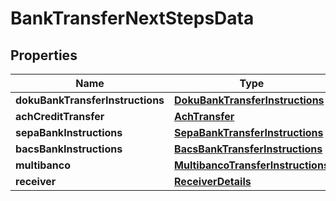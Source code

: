 

# BankTransferNextStepsData


## Properties

| Name | Type | Description | Notes |
|------------ | ------------- | ------------- | -------------|
|**dokuBankTransferInstructions** | [**DokuBankTransferInstructions**](DokuBankTransferInstructions.md) |  |  |
|**achCreditTransfer** | [**AchTransfer**](AchTransfer.md) |  |  |
|**sepaBankInstructions** | [**SepaBankTransferInstructions**](SepaBankTransferInstructions.md) |  |  |
|**bacsBankInstructions** | [**BacsBankTransferInstructions**](BacsBankTransferInstructions.md) |  |  |
|**multibanco** | [**MultibancoTransferInstructions**](MultibancoTransferInstructions.md) |  |  |
|**receiver** | [**ReceiverDetails**](ReceiverDetails.md) |  |  [optional] |



